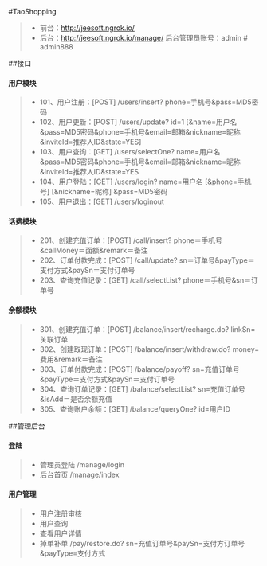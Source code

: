 #TaoShopping
> * 前台：http://jeesoft.ngrok.io/
> * 后台：http://jeesoft.ngrok.io/manage/
>   后台管理员账号：admin # admin888


##接口

#### 用户模块
> * 101、用户注册：[POST] /users/insert? phone=手机号&pass=MD5密码
> * 102、用户更新：[POST] /users/update? id=1 [&name=用户名&pass=MD5密码&phone=手机号&email=邮箱&nickname=昵称&inviteId=推荐人ID&state=YES]
> * 103、用户查询：[GET] /users/selectOne? name=用户名&pass=MD5密码&phone=手机号&email=邮箱&nickname=昵称&inviteId=推荐人ID&state=YES
> * 104、用户登陆：[GET] /users/login? name=用户名 [&phone=手机号] [&nickname=昵称] &pass=MD5密码
> * 105、用户退出：[GET] /users/loginout

#### 话费模块
> * 201、创建充值订单：[POST] /call/insert? phone＝手机号&callMoney＝面额&remark＝备注
> * 202、订单付款完成：[POST] /call/update? sn＝订单号&payType＝支付方式&paySn＝支付订单号
> * 203、查询充值记录：[GET] /call/selectList? phone＝手机号&sn＝订单号

#### 余额模块
> * 301、创建充值订单：[POST] /balance/insert/recharge.do? linkSn=关联订单
> * 302、创建取现订单：[POST] /balance/insert/withdraw.do? money=费用&remark＝备注
> * 303、订单付款完成：[POST] /balance/payoff? sn=充值订单号&payType＝支付方式&paySn＝支付订单号
> * 304、查询订单记录：[GET] /balance/selectList? sn=充值订单号&isAdd＝是否余额充值
> * 305、查询账户余额：[GET] /balance/queryOne? id=用户ID





##管理后台

#### 登陆
> * 管理员登陆           /manage/login
> * 后台首页            /manage/index

#### 用户管理
> * 用户注册审核
> * 用户查询
> * 查看用户详情
> * 掉单补单            /pay/restore.do? sn=充值订单号&paySn=支付方订单号&payType=支付方式




